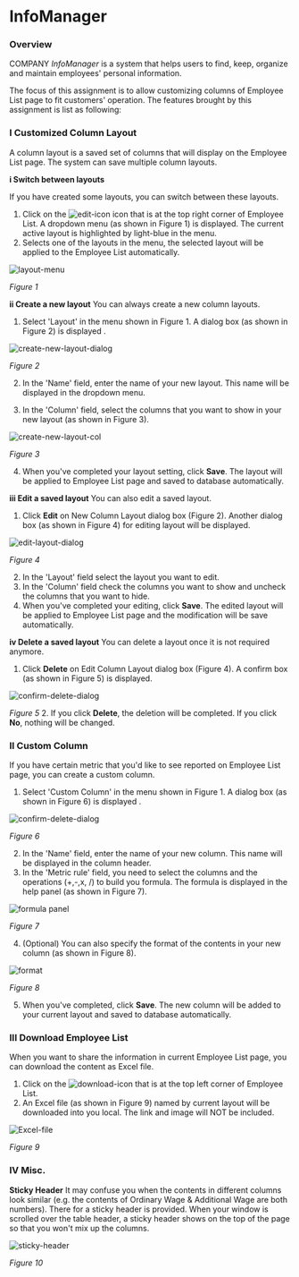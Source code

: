 # InfoManager
### Overview
COMPANY *InfoManager* is a system that helps users to find, keep, organize and
maintain employees' personal information.

The focus of this assignment is to allow customizing columns of Employee List
page to fit customers' operation.  The features brought by this assignment is
list as following:

### I Customized  Column Layout
A column layout is a saved set of columns that will display on the Employee List page.
The system can save multiple column layouts.

**i Switch between layouts**

If you have created some layouts, you can switch between these layouts.
1. Click on the ![edit-icon](img/edit-icon.png) icon that is at the top right corner of Employee List. A dropdown menu (as shown in Figure 1) is displayed. The current active layout is highlighted by light-blue in the menu.
2. Selects one of the layouts in the menu, the selected layout will be applied to the Employee List automatically.

![layout-menu](img/delete-result.png)

*Figure 1*

**ii Create a new layout**
You can always create a new column layouts.
1. Select 'Layout' in the menu shown in Figure 1. A dialog box (as shown in Figure 2) is displayed .

  ![create-new-layout-dialog](img/new-layout-name.png)

  *Figure 2*
  
2. In the 'Name' field, enter the name of your new layout. This name will be displayed in the dropdown menu.

3. In the 'Column' field, select the columns that you want to show in your new layout (as shown in Figure 3).

  ![create-new-layout-col](img/new-layout-col.png)

  *Figure 3*

4. When you've completed your layout setting, click **Save**. The layout will be applied to Employee List page and saved to database automatically.

**iii Edit a saved layout**
You can also edit a saved layout.

1. Click **Edit** on New Column Layout dialog box (Figure 2). Another dialog box (as shown in Figure 4) for editing layout will be displayed.

  ![edit-layout-dialog](img/edit-layout.png)

  *Figure 4*
  
2. In the 'Layout' field select the layout you want to edit.
3. In the 'Column' field check the columns you want to show and uncheck the columns that you want to hide.
4. When you've completed your editing, click **Save**. The edited layout will be applied to Employee List page and the modification will be save automatically.

**iv Delete a saved layout**
You can delete a layout once it is not required anymore.
1. Click **Delete** on Edit Column Layout dialog box (Figure 4). A confirm box (as shown in Figure 5) is displayed.

  ![confirm-delete-dialog](img/edit-confirm.png)

  *Figure 5*
2. If you click **Delete**, the deletion will be completed. If you click **No**, nothing will be changed.

### II Custom Column

If you have certain metric that you'd like to see reported on Employee List page, you can create a custom column.
1. Select 'Custom Column' in the menu shown in Figure 1. A dialog box (as shown in Figure 6) is displayed .

  ![confirm-delete-dialog](img/cus-col.png)

  *Figure 6*

2. In the 'Name' field, enter the name of your new column. This name will be displayed in the column header.
3. In the 'Metric rule' field, you need to select the columns and the operations (+,-,x, /) to build you formula. The formula is displayed in the help panel (as shown in Figure 7).

  ![formula panel](img/cus-col-def-col.png)

  *Figure 7*

4. (Optional) You can also specify the format of the contents in your new column (as shown in Figure 8).

  ![format](img/cus-col-def-other.png)

  *Figure 8*

5. When you've completed, click **Save**. The new column will be added to your current layout and saved to database automatically.

### III Download Employee List
When you want to share the information in current Employee List page, you can download the content as Excel file.
1. Click on the ![download-icon](img\download.png) that is at the top left corner of Employee List.  
2. An Excel file (as shown in Figure 9) named by current layout will be downloaded into you local. The link and image will NOT be included.

  ![Excel-file](img/excel.png)

  *Figure 9*

### IV Misc.

**Sticky Header**
It may confuse you when the contents in different columns look similar (e.g. the contents of Ordinary Wage & Additional Wage are both numbers). There for a sticky header is provided. When your window is scrolled over the table header, a sticky header shows on the top of the page so that you won't mix up the columns.

  ![sticky-header](img/sticky-header.png)

  *Figure 10*
